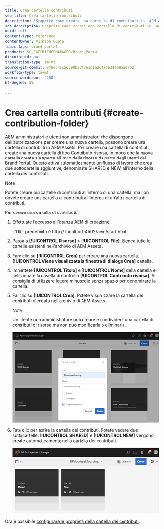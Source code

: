 ```yaml
---
title: Crea cartella contributi
seo-title: Crea cartella contributi
description: 'Scoprite come creare una cartella di contributi in  AEM Assets. '
seo-description: Scoprite come creare una cartella di contributi in  AEM Assets.
uuid: null
content-type: reference
contentOwner: Vishabh Gupta
topic-tags: brand-portal
products: SG_EXPERIENCEMANAGER/Brand_Portal
discoiquuid: null
translation-type: tm+mt
source-git-commit: 2f6ec4ac56390b2243e1d1a2c2adb34eb9aad7b2
workflow-type: tm+mt
source-wordcount: '258'
ht-degree: 0%

---
```



# Crea cartella contributi {#create-contribution-folder}


AEM amministratori e utenti non amministratori che dispongono dell’autorizzazione per creare una nuova cartella, possono creare una cartella di contributi in  AEM Assets.
Per creare una cartella di contributi, create una nuova cartella di tipo Contributo risorsa, in modo che la nuova cartella creata sia aperta all’invio delle risorse da parte degli utenti del Brand Portal.  Questo attiva automaticamente un flusso di lavoro che crea due sottocartelle aggiuntive, denominate SHARED e NEW, all’interno della cartella dei contributi.

>[!NOTE]
>
>Potete creare più cartelle di contributi all’interno di una cartella, ma non dovete creare una cartella di contributi all’interno di un’altra cartella di contributi.

Per creare una cartella di contributi:
1. Effettuate l’accesso all’istanza AEM di creazione.

   L’URL predefinito è http:// localhost:4502/aem/start.html.

1. Passa a **[!UICONTROL Risorse]** > **[!UICONTROL File]**. Elenca tutte le cartelle esistenti nell&#39;archivio di AEM Assets .

1. Fare clic su **[!UICONTROL Crea]** per creare una nuova cartella. **[!UICONTROL Viene visualizzata la finestra di dialogo Crea]** cartella.

1. Immettete **[!UICONTROL Titolo]** e **[!UICONTROL Nome]** della cartella e selezionate la casella di controllo **[!UICONTROL Contributo risorsa]**.
Si consiglia di utilizzare lettere minuscole senza spazio per denominare la cartella.

1. Fai clic su **[!UICONTROL Crea]**. Potete visualizzare la cartella dei contributi elencata nell’archivio di AEM Assets .

   >[!NOTE]
   >
   >Un utente non amministratore può creare e condividere una cartella di contributi di risorse ma non può modificarla o eliminarla.


   ![](assets/create-contribution-folder.png)

1. Fate clic per aprire la cartella dei contributi. Potete vedere due sottocartelle: **[!UICONTROL SHARED]** e **[!UICONTROL NEW]** vengono create automaticamente nella cartella dei contributi.

   ![](assets/contribution-folder.png)

Ora è possibile [configurare le proprietà della cartella dei contributi](brand-portal-configure-contribution-folder-properties.md).


